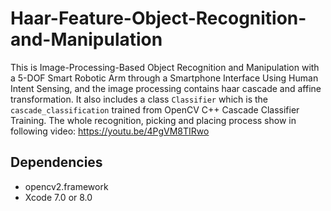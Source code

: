 # Haar-Feature-Object-Recognition-and-Manipulation
This is Image-Processing-Based Object Recognition and Manipulation with a 5-DOF Smart Robotic Arm through a Smartphone Interface Using Human Intent Sensing, and the image processing contains haar cascade and affine transformation.
It also includes a class `Classifier` which is the `cascade_classification` trained from OpenCV C++ Cascade Classifier Training.
The whole recognition, picking and placing process show in following video:
https://youtu.be/4PgVM8TIRwo  

## Dependencies

* opencv2.framework
* Xcode 7.0 or 8.0 
